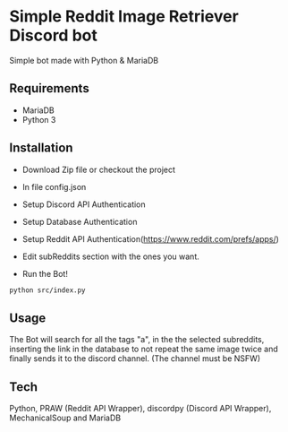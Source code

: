 # Simple Reddit Image Retriever Discord bot

Simple bot made with Python & MariaDB

## Requirements

* MariaDB
* Python 3

## Installation

* Download Zip file or checkout the project
* In file config.json
* Setup Discord API Authentication 
* Setup Database Authentication 
* Setup Reddit API Authentication(https://www.reddit.com/prefs/apps/)

* Edit subReddits section with the ones you want.

* Run the Bot! 

```bash
python src/index.py
```

## Usage

The Bot will search for all the tags "a", in the the selected subreddits, inserting the link in the database to not repeat the same image twice and finally sends it to the discord channel.
(The channel must be NSFW)

## Tech

Python, PRAW (Reddit API Wrapper), discordpy (Discord API Wrapper), MechanicalSoup and MariaDB
